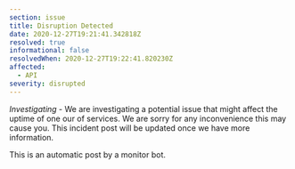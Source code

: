 ```yaml
---
section: issue
title: Disruption Detected
date: 2020-12-27T19:21:41.342818Z
resolved: true
informational: false
resolvedWhen: 2020-12-27T19:22:41.820230Z
affected:
  - API
severity: disrupted
---
```

*Investigating* - We are investigating a potential issue that might affect the uptime of one our of services. We are sorry for any inconvenience this may cause you. This incident post will be updated once we have more information.

This is an automatic post by a monitor bot.
        